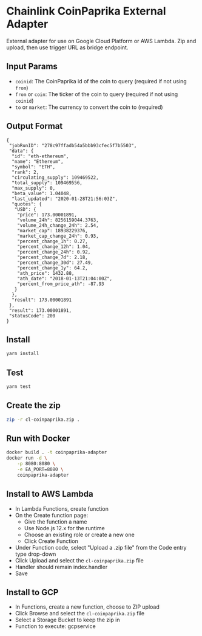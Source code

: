 # Chainlink CoinPaprika External Adapter

External adapter for use on Google Cloud Platform or AWS Lambda. Zip and upload, then use trigger URL as bridge endpoint.

## Input Params

- `coinid`: The CoinPaprika id of the coin to query (required if not using `from`)
- `from` or `coin`: The ticker of the coin to query (required if not using `coinid`)
- `to` or `market`: The currency to convert the coin to (required)

## Output Format

```
{
 "jobRunID": "278c97ffadb54a5bbb93cfec5f7b5503",
 "data": {
  "id": "eth-ethereum",
  "name": "Ethereum",
  "symbol": "ETH",
  "rank": 2,
  "circulating_supply": 109469522,
  "total_supply": 109469556,
  "max_supply": 0,
  "beta_value": 1.04048,
  "last_updated": "2020-01-28T21:56:03Z",
  "quotes": {
   "USD": {
    "price": 173.00001891,
    "volume_24h": 8256159044.3763,
    "volume_24h_change_24h": 2.54,
    "market_cap": 18938229376,
    "market_cap_change_24h": 0.93,
    "percent_change_1h": 0.27,
    "percent_change_12h": 1.04,
    "percent_change_24h": 0.92,
    "percent_change_7d": 2.18,
    "percent_change_30d": 27.49,
    "percent_change_1y": 64.2,
    "ath_price": 1432.88,
    "ath_date": "2018-01-13T21:04:00Z",
    "percent_from_price_ath": -87.93
   }
  },
  "result": 173.00001891
 },
 "result": 173.00001891,
 "statusCode": 200
}
```

## Install

```bash
yarn install
```

## Test

```bash
yarn test
```

## Create the zip

```bash
zip -r cl-coinpaprika.zip .
```

## Run with Docker

```bash
docker build . -t coinpaprika-adapter
docker run -d \
    -p 8080:8080 \
    -e EA_PORT=8080 \
    coinpaprika-adapter
```

## Install to AWS Lambda

- In Lambda Functions, create function
- On the Create function page:
  - Give the function a name
  - Use Node.js 12.x for the runtime
  - Choose an existing role or create a new one
  - Click Create Function
- Under Function code, select "Upload a .zip file" from the Code entry type drop-down
- Click Upload and select the `cl-coinpaprika.zip` file
- Handler should remain index.handler
- Save


## Install to GCP

- In Functions, create a new function, choose to ZIP upload
- Click Browse and select the `cl-coinpaprika.zip` file
- Select a Storage Bucket to keep the zip in
- Function to execute: gcpservice
